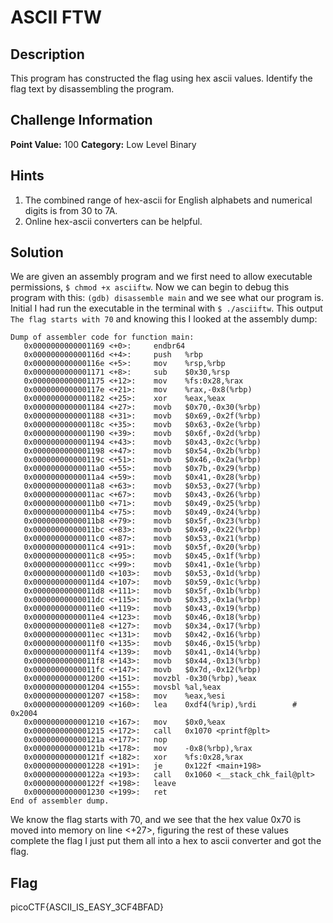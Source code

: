 # ASCII FTW

## Description
This program has constructed the flag using hex ascii values. Identify the flag text by disassembling the program.

## Challenge Information
**Point Value:** 100
**Category:** Low Level Binary

## Hints
1. The combined range of hex-ascii for English alphabets and numerical digits is from 30 to 7A.
2. Online hex-ascii converters can be helpful.

## Solution
We are given an assembly program and we first need to allow executable permissions, ```$ chmod +x asciiftw```. Now we can begin to debug this program with this: ```(gdb) disassemble main``` and we see what our program is. Initial I had run the executable in the terminal with 
```$ ./asciiftw```. This output ```The flag starts with 70``` and knowing this I looked at the assembly dump:
```
Dump of assembler code for function main:
   0x0000000000001169 <+0>:     endbr64 
   0x000000000000116d <+4>:     push   %rbp
   0x000000000000116e <+5>:     mov    %rsp,%rbp
   0x0000000000001171 <+8>:     sub    $0x30,%rsp
   0x0000000000001175 <+12>:    mov    %fs:0x28,%rax
   0x000000000000117e <+21>:    mov    %rax,-0x8(%rbp)
   0x0000000000001182 <+25>:    xor    %eax,%eax
   0x0000000000001184 <+27>:    movb   $0x70,-0x30(%rbp)
   0x0000000000001188 <+31>:    movb   $0x69,-0x2f(%rbp)
   0x000000000000118c <+35>:    movb   $0x63,-0x2e(%rbp)
   0x0000000000001190 <+39>:    movb   $0x6f,-0x2d(%rbp)
   0x0000000000001194 <+43>:    movb   $0x43,-0x2c(%rbp)
   0x0000000000001198 <+47>:    movb   $0x54,-0x2b(%rbp)
   0x000000000000119c <+51>:    movb   $0x46,-0x2a(%rbp)
   0x00000000000011a0 <+55>:    movb   $0x7b,-0x29(%rbp)
   0x00000000000011a4 <+59>:    movb   $0x41,-0x28(%rbp)
   0x00000000000011a8 <+63>:    movb   $0x53,-0x27(%rbp)
   0x00000000000011ac <+67>:    movb   $0x43,-0x26(%rbp)
   0x00000000000011b0 <+71>:    movb   $0x49,-0x25(%rbp)
   0x00000000000011b4 <+75>:    movb   $0x49,-0x24(%rbp)
   0x00000000000011b8 <+79>:    movb   $0x5f,-0x23(%rbp)
   0x00000000000011bc <+83>:    movb   $0x49,-0x22(%rbp)
   0x00000000000011c0 <+87>:    movb   $0x53,-0x21(%rbp)
   0x00000000000011c4 <+91>:    movb   $0x5f,-0x20(%rbp)
   0x00000000000011c8 <+95>:    movb   $0x45,-0x1f(%rbp)
   0x00000000000011cc <+99>:    movb   $0x41,-0x1e(%rbp)
   0x00000000000011d0 <+103>:   movb   $0x53,-0x1d(%rbp)
   0x00000000000011d4 <+107>:   movb   $0x59,-0x1c(%rbp)
   0x00000000000011d8 <+111>:   movb   $0x5f,-0x1b(%rbp)
   0x00000000000011dc <+115>:   movb   $0x33,-0x1a(%rbp)
   0x00000000000011e0 <+119>:   movb   $0x43,-0x19(%rbp)
   0x00000000000011e4 <+123>:   movb   $0x46,-0x18(%rbp)
   0x00000000000011e8 <+127>:   movb   $0x34,-0x17(%rbp)
   0x00000000000011ec <+131>:   movb   $0x42,-0x16(%rbp)
   0x00000000000011f0 <+135>:   movb   $0x46,-0x15(%rbp)
   0x00000000000011f4 <+139>:   movb   $0x41,-0x14(%rbp)
   0x00000000000011f8 <+143>:   movb   $0x44,-0x13(%rbp)
   0x00000000000011fc <+147>:   movb   $0x7d,-0x12(%rbp)
   0x0000000000001200 <+151>:   movzbl -0x30(%rbp),%eax
   0x0000000000001204 <+155>:   movsbl %al,%eax
   0x0000000000001207 <+158>:   mov    %eax,%esi
   0x0000000000001209 <+160>:   lea    0xdf4(%rip),%rdi        # 0x2004
   0x0000000000001210 <+167>:   mov    $0x0,%eax
   0x0000000000001215 <+172>:   call   0x1070 <printf@plt>
   0x000000000000121a <+177>:   nop
   0x000000000000121b <+178>:   mov    -0x8(%rbp),%rax
   0x000000000000121f <+182>:   xor    %fs:0x28,%rax
   0x0000000000001228 <+191>:   je     0x122f <main+198>
   0x000000000000122a <+193>:   call   0x1060 <__stack_chk_fail@plt>
   0x000000000000122f <+198>:   leave  
   0x0000000000001230 <+199>:   ret    
End of assembler dump.
```
We know the flag starts with 70, and we see that the hex value 0x70 is moved into memory on line <+27>, figuring the rest of these values complete the flag I just put them all into a hex to ascii converter and got the flag.

## Flag
picoCTF{ASCII_IS_EASY_3CF4BFAD}